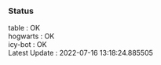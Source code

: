### Status


table : OK  
hogwarts : OK  
icy-bot : OK  
Latest Update : 2022-07-16 13:18:24.885505
